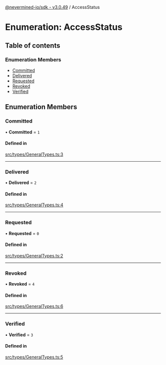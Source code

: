 [@nevermined-io/sdk - v3.0.49](../code-reference.md) / AccessStatus

# Enumeration: AccessStatus

## Table of contents

### Enumeration Members

- [Committed](AccessStatus.md#committed)
- [Delivered](AccessStatus.md#delivered)
- [Requested](AccessStatus.md#requested)
- [Revoked](AccessStatus.md#revoked)
- [Verified](AccessStatus.md#verified)

## Enumeration Members

### Committed

• **Committed** = `1`

#### Defined in

[src/types/GeneralTypes.ts:3](https://github.com/nevermined-io/sdk-js/blob/8180ee1d53a2c732dcde9fa47eb88586f44827dd/src/types/GeneralTypes.ts#L3)

---

### Delivered

• **Delivered** = `2`

#### Defined in

[src/types/GeneralTypes.ts:4](https://github.com/nevermined-io/sdk-js/blob/8180ee1d53a2c732dcde9fa47eb88586f44827dd/src/types/GeneralTypes.ts#L4)

---

### Requested

• **Requested** = `0`

#### Defined in

[src/types/GeneralTypes.ts:2](https://github.com/nevermined-io/sdk-js/blob/8180ee1d53a2c732dcde9fa47eb88586f44827dd/src/types/GeneralTypes.ts#L2)

---

### Revoked

• **Revoked** = `4`

#### Defined in

[src/types/GeneralTypes.ts:6](https://github.com/nevermined-io/sdk-js/blob/8180ee1d53a2c732dcde9fa47eb88586f44827dd/src/types/GeneralTypes.ts#L6)

---

### Verified

• **Verified** = `3`

#### Defined in

[src/types/GeneralTypes.ts:5](https://github.com/nevermined-io/sdk-js/blob/8180ee1d53a2c732dcde9fa47eb88586f44827dd/src/types/GeneralTypes.ts#L5)
